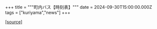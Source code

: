 +++
title = """町内バス【時刻表】"""
date = 2024-09-30T15:00:00.000Z
tags = ["kuriyama","news"]
+++


[[source]](https://www.town.kuriyama.hokkaido.jp/soshiki/47/28990.html)
